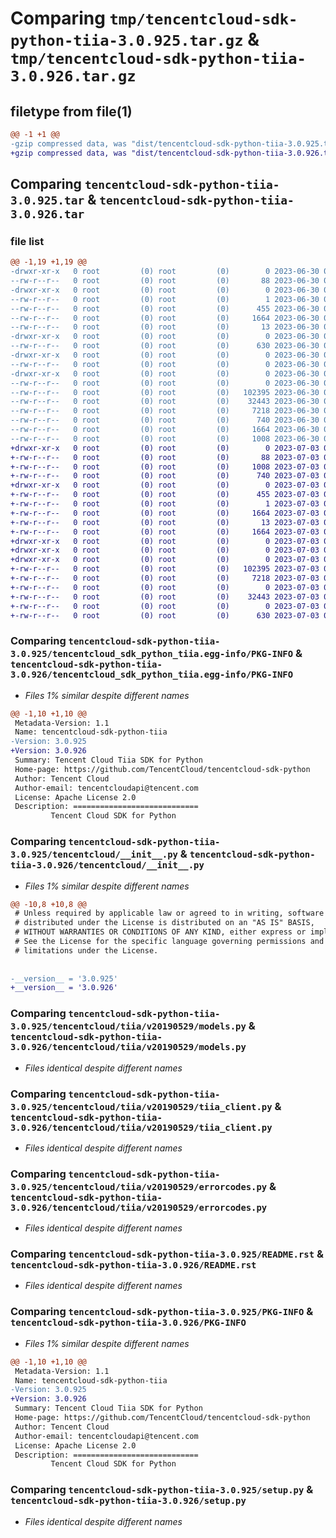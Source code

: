 # Comparing `tmp/tencentcloud-sdk-python-tiia-3.0.925.tar.gz` & `tmp/tencentcloud-sdk-python-tiia-3.0.926.tar.gz`

## filetype from file(1)

```diff
@@ -1 +1 @@
-gzip compressed data, was "dist/tencentcloud-sdk-python-tiia-3.0.925.tar", last modified: Fri Jun 30 02:24:15 2023, max compression
+gzip compressed data, was "dist/tencentcloud-sdk-python-tiia-3.0.926.tar", last modified: Mon Jul  3 00:36:32 2023, max compression
```

## Comparing `tencentcloud-sdk-python-tiia-3.0.925.tar` & `tencentcloud-sdk-python-tiia-3.0.926.tar`

### file list

```diff
@@ -1,19 +1,19 @@
-drwxr-xr-x   0 root         (0) root         (0)        0 2023-06-30 02:24:15.000000 tencentcloud-sdk-python-tiia-3.0.925/
--rw-r--r--   0 root         (0) root         (0)       88 2023-06-30 02:24:15.000000 tencentcloud-sdk-python-tiia-3.0.925/setup.cfg
-drwxr-xr-x   0 root         (0) root         (0)        0 2023-06-30 02:24:15.000000 tencentcloud-sdk-python-tiia-3.0.925/tencentcloud_sdk_python_tiia.egg-info/
--rw-r--r--   0 root         (0) root         (0)        1 2023-06-30 02:24:15.000000 tencentcloud-sdk-python-tiia-3.0.925/tencentcloud_sdk_python_tiia.egg-info/dependency_links.txt
--rw-r--r--   0 root         (0) root         (0)      455 2023-06-30 02:24:15.000000 tencentcloud-sdk-python-tiia-3.0.925/tencentcloud_sdk_python_tiia.egg-info/SOURCES.txt
--rw-r--r--   0 root         (0) root         (0)     1664 2023-06-30 02:24:15.000000 tencentcloud-sdk-python-tiia-3.0.925/tencentcloud_sdk_python_tiia.egg-info/PKG-INFO
--rw-r--r--   0 root         (0) root         (0)       13 2023-06-30 02:24:15.000000 tencentcloud-sdk-python-tiia-3.0.925/tencentcloud_sdk_python_tiia.egg-info/top_level.txt
-drwxr-xr-x   0 root         (0) root         (0)        0 2023-06-30 02:24:15.000000 tencentcloud-sdk-python-tiia-3.0.925/tencentcloud/
--rw-r--r--   0 root         (0) root         (0)      630 2023-06-30 02:24:15.000000 tencentcloud-sdk-python-tiia-3.0.925/tencentcloud/__init__.py
-drwxr-xr-x   0 root         (0) root         (0)        0 2023-06-30 02:24:15.000000 tencentcloud-sdk-python-tiia-3.0.925/tencentcloud/tiia/
--rw-r--r--   0 root         (0) root         (0)        0 2023-06-30 02:24:15.000000 tencentcloud-sdk-python-tiia-3.0.925/tencentcloud/tiia/__init__.py
-drwxr-xr-x   0 root         (0) root         (0)        0 2023-06-30 02:24:15.000000 tencentcloud-sdk-python-tiia-3.0.925/tencentcloud/tiia/v20190529/
--rw-r--r--   0 root         (0) root         (0)        0 2023-06-30 02:24:15.000000 tencentcloud-sdk-python-tiia-3.0.925/tencentcloud/tiia/v20190529/__init__.py
--rw-r--r--   0 root         (0) root         (0)   102395 2023-06-30 02:24:15.000000 tencentcloud-sdk-python-tiia-3.0.925/tencentcloud/tiia/v20190529/models.py
--rw-r--r--   0 root         (0) root         (0)    32443 2023-06-30 02:24:15.000000 tencentcloud-sdk-python-tiia-3.0.925/tencentcloud/tiia/v20190529/tiia_client.py
--rw-r--r--   0 root         (0) root         (0)     7218 2023-06-30 02:24:15.000000 tencentcloud-sdk-python-tiia-3.0.925/tencentcloud/tiia/v20190529/errorcodes.py
--rw-r--r--   0 root         (0) root         (0)      740 2023-06-30 02:24:15.000000 tencentcloud-sdk-python-tiia-3.0.925/README.rst
--rw-r--r--   0 root         (0) root         (0)     1664 2023-06-30 02:24:15.000000 tencentcloud-sdk-python-tiia-3.0.925/PKG-INFO
--rw-r--r--   0 root         (0) root         (0)     1008 2023-06-30 02:24:15.000000 tencentcloud-sdk-python-tiia-3.0.925/setup.py
+drwxr-xr-x   0 root         (0) root         (0)        0 2023-07-03 00:36:32.000000 tencentcloud-sdk-python-tiia-3.0.926/
+-rw-r--r--   0 root         (0) root         (0)       88 2023-07-03 00:36:32.000000 tencentcloud-sdk-python-tiia-3.0.926/setup.cfg
+-rw-r--r--   0 root         (0) root         (0)     1008 2023-07-03 00:36:32.000000 tencentcloud-sdk-python-tiia-3.0.926/setup.py
+-rw-r--r--   0 root         (0) root         (0)      740 2023-07-03 00:36:32.000000 tencentcloud-sdk-python-tiia-3.0.926/README.rst
+drwxr-xr-x   0 root         (0) root         (0)        0 2023-07-03 00:36:32.000000 tencentcloud-sdk-python-tiia-3.0.926/tencentcloud_sdk_python_tiia.egg-info/
+-rw-r--r--   0 root         (0) root         (0)      455 2023-07-03 00:36:32.000000 tencentcloud-sdk-python-tiia-3.0.926/tencentcloud_sdk_python_tiia.egg-info/SOURCES.txt
+-rw-r--r--   0 root         (0) root         (0)        1 2023-07-03 00:36:32.000000 tencentcloud-sdk-python-tiia-3.0.926/tencentcloud_sdk_python_tiia.egg-info/dependency_links.txt
+-rw-r--r--   0 root         (0) root         (0)     1664 2023-07-03 00:36:32.000000 tencentcloud-sdk-python-tiia-3.0.926/tencentcloud_sdk_python_tiia.egg-info/PKG-INFO
+-rw-r--r--   0 root         (0) root         (0)       13 2023-07-03 00:36:32.000000 tencentcloud-sdk-python-tiia-3.0.926/tencentcloud_sdk_python_tiia.egg-info/top_level.txt
+-rw-r--r--   0 root         (0) root         (0)     1664 2023-07-03 00:36:32.000000 tencentcloud-sdk-python-tiia-3.0.926/PKG-INFO
+drwxr-xr-x   0 root         (0) root         (0)        0 2023-07-03 00:36:32.000000 tencentcloud-sdk-python-tiia-3.0.926/tencentcloud/
+drwxr-xr-x   0 root         (0) root         (0)        0 2023-07-03 00:36:32.000000 tencentcloud-sdk-python-tiia-3.0.926/tencentcloud/tiia/
+drwxr-xr-x   0 root         (0) root         (0)        0 2023-07-03 00:36:32.000000 tencentcloud-sdk-python-tiia-3.0.926/tencentcloud/tiia/v20190529/
+-rw-r--r--   0 root         (0) root         (0)   102395 2023-07-03 00:36:32.000000 tencentcloud-sdk-python-tiia-3.0.926/tencentcloud/tiia/v20190529/models.py
+-rw-r--r--   0 root         (0) root         (0)     7218 2023-07-03 00:36:32.000000 tencentcloud-sdk-python-tiia-3.0.926/tencentcloud/tiia/v20190529/errorcodes.py
+-rw-r--r--   0 root         (0) root         (0)        0 2023-07-03 00:36:32.000000 tencentcloud-sdk-python-tiia-3.0.926/tencentcloud/tiia/v20190529/__init__.py
+-rw-r--r--   0 root         (0) root         (0)    32443 2023-07-03 00:36:32.000000 tencentcloud-sdk-python-tiia-3.0.926/tencentcloud/tiia/v20190529/tiia_client.py
+-rw-r--r--   0 root         (0) root         (0)        0 2023-07-03 00:36:32.000000 tencentcloud-sdk-python-tiia-3.0.926/tencentcloud/tiia/__init__.py
+-rw-r--r--   0 root         (0) root         (0)      630 2023-07-03 00:36:32.000000 tencentcloud-sdk-python-tiia-3.0.926/tencentcloud/__init__.py
```

### Comparing `tencentcloud-sdk-python-tiia-3.0.925/tencentcloud_sdk_python_tiia.egg-info/PKG-INFO` & `tencentcloud-sdk-python-tiia-3.0.926/tencentcloud_sdk_python_tiia.egg-info/PKG-INFO`

 * *Files 1% similar despite different names*

```diff
@@ -1,10 +1,10 @@
 Metadata-Version: 1.1
 Name: tencentcloud-sdk-python-tiia
-Version: 3.0.925
+Version: 3.0.926
 Summary: Tencent Cloud Tiia SDK for Python
 Home-page: https://github.com/TencentCloud/tencentcloud-sdk-python
 Author: Tencent Cloud
 Author-email: tencentcloudapi@tencent.com
 License: Apache License 2.0
 Description: ============================
         Tencent Cloud SDK for Python
```

### Comparing `tencentcloud-sdk-python-tiia-3.0.925/tencentcloud/__init__.py` & `tencentcloud-sdk-python-tiia-3.0.926/tencentcloud/__init__.py`

 * *Files 1% similar despite different names*

```diff
@@ -10,8 +10,8 @@
 # Unless required by applicable law or agreed to in writing, software
 # distributed under the License is distributed on an "AS IS" BASIS,
 # WITHOUT WARRANTIES OR CONDITIONS OF ANY KIND, either express or implied.
 # See the License for the specific language governing permissions and
 # limitations under the License.
 
 
-__version__ = '3.0.925'
+__version__ = '3.0.926'
```

### Comparing `tencentcloud-sdk-python-tiia-3.0.925/tencentcloud/tiia/v20190529/models.py` & `tencentcloud-sdk-python-tiia-3.0.926/tencentcloud/tiia/v20190529/models.py`

 * *Files identical despite different names*

### Comparing `tencentcloud-sdk-python-tiia-3.0.925/tencentcloud/tiia/v20190529/tiia_client.py` & `tencentcloud-sdk-python-tiia-3.0.926/tencentcloud/tiia/v20190529/tiia_client.py`

 * *Files identical despite different names*

### Comparing `tencentcloud-sdk-python-tiia-3.0.925/tencentcloud/tiia/v20190529/errorcodes.py` & `tencentcloud-sdk-python-tiia-3.0.926/tencentcloud/tiia/v20190529/errorcodes.py`

 * *Files identical despite different names*

### Comparing `tencentcloud-sdk-python-tiia-3.0.925/README.rst` & `tencentcloud-sdk-python-tiia-3.0.926/README.rst`

 * *Files identical despite different names*

### Comparing `tencentcloud-sdk-python-tiia-3.0.925/PKG-INFO` & `tencentcloud-sdk-python-tiia-3.0.926/PKG-INFO`

 * *Files 1% similar despite different names*

```diff
@@ -1,10 +1,10 @@
 Metadata-Version: 1.1
 Name: tencentcloud-sdk-python-tiia
-Version: 3.0.925
+Version: 3.0.926
 Summary: Tencent Cloud Tiia SDK for Python
 Home-page: https://github.com/TencentCloud/tencentcloud-sdk-python
 Author: Tencent Cloud
 Author-email: tencentcloudapi@tencent.com
 License: Apache License 2.0
 Description: ============================
         Tencent Cloud SDK for Python
```

### Comparing `tencentcloud-sdk-python-tiia-3.0.925/setup.py` & `tencentcloud-sdk-python-tiia-3.0.926/setup.py`

 * *Files identical despite different names*

